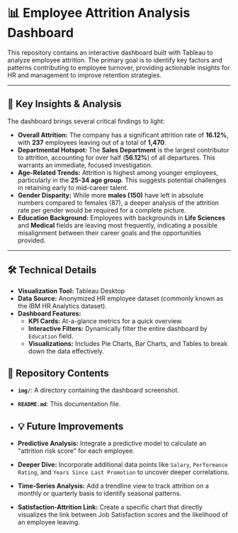 # 📊 Employee Attrition Analysis Dashboard

This repository contains an interactive dashboard built with Tableau to analyze employee attrition. 
The primary goal is to identify key factors and patterns contributing to employee turnover, providing actionable insights for HR and management to improve retention strategies.


---

## 🎯 Key Insights & Analysis

The dashboard brings several critical findings to light:

* **Overall Attrition:** The company has a significant attrition rate of **16.12%**, with **237** employees leaving out of a total of **1,470**.
* **Departmental Hotspot:** The **Sales Department** is the largest contributor to attrition, accounting for over half (**56.12%**) of all departures. This warrants an immediate, focused investigation.
* **Age-Related Trends:** Attrition is highest among younger employees, particularly in the **25-34 age group**. This suggests potential challenges in retaining early to mid-career talent.
* **Gender Disparity:** While more **males (150)** have left in absolute numbers compared to females (87), a deeper analysis of the attrition rate per gender would be required for a complete picture.
* **Education Background:** Employees with backgrounds in **Life Sciences** and **Medical** fields are leaving most frequently, indicating a possible misalignment between their career goals and the opportunities provided.

---

## 🛠️ Technical Details

* **Visualization Tool:** Tableau Desktop
* **Data Source:** Anonymized HR employee dataset (commonly known as the IBM HR Analytics dataset).
* **Dashboard Features:**
    * **KPI Cards:** At-a-glance metrics for a quick overview.
    * **Interactive Filters:** Dynamically filter the entire dashboard by `Education` field.
    * **Visualizations:** Includes Pie Charts, Bar Charts, and Tables to break down the data effectively.


## 📂 Repository Contents

* **`img/`**: A directory containing the dashboard screenshot.
* **`README.md`**: This documentation file.

* ## 💡 Future Improvements

* **Predictive Analysis:** Integrate a predictive model to calculate an "attrition risk score" for each employee.
* **Deeper Dive:** Incorporate additional data points like `Salary`, `Performance Rating`, and `Years Since Last Promotion` to uncover deeper correlations.
* **Time-Series Analysis:** Add a trendline view to track attrition on a monthly or quarterly basis to identify seasonal patterns.
* **Satisfaction-Attrition Link:** Create a specific chart that directly visualizes the link between Job Satisfaction scores and the likelihood of an employee leaving.
